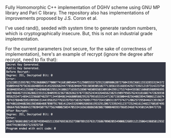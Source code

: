 Fully Homomorphic C++ implementation of DGHV scheme using GNU MP library and Pari C library.
The repository also has implementations of improvements proposed by J.S. Coron et al.

I've used rand(), seeded with system time to generate random numbers, which is cryptographically insecure.
But, this is not an industrial grade implementation.

For the current parameters (not secure, for the sake of correctness of implementation), here's an example of recrypt (ignore the degree after recrypt, need to fix that):
![](./Recrypt_Example.png)
